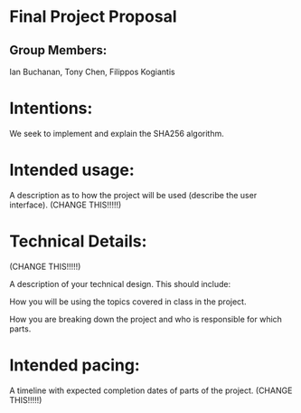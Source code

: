 # Final Project Proposal

## Group Members:

Ian Buchanan, Tony Chen, Filippos Kogiantis
       
# Intentions:

We seek to implement and explain the SHA256 algorithm.
    
# Intended usage:

A description as to how the project will be used (describe the user interface). (CHANGE THIS!!!!!)
  
# Technical Details:

(CHANGE THIS!!!!!)

A description of your technical design. This should include: 
   
How you will be using the topics covered in class in the project.
     
How you are breaking down the project and who is responsible for which parts.
  
    
# Intended pacing:

A timeline with expected completion dates of parts of the project. (CHANGE THIS!!!!!)
